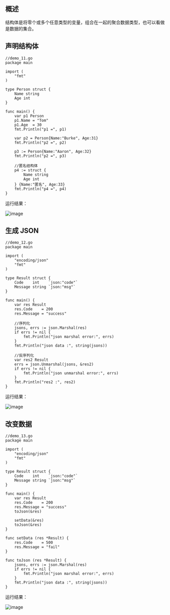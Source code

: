 ## 概述

结构体是将零个或多个任意类型的变量，组合在一起的聚合数据类型，也可以看做是数据的集合。

## 声明结构体

```
//demo_11.go
package main

import (
	"fmt"
)

type Person struct {
	Name string
	Age int
}

func main() {
	var p1 Person
	p1.Name = "Tom"
	p1.Age  = 30
	fmt.Println("p1 =", p1)

	var p2 = Person{Name:"Burke", Age:31}
	fmt.Println("p2 =", p2)

	p3 := Person{Name:"Aaron", Age:32}
	fmt.Println("p2 =", p3)
	
	//匿名结构体
	p4 := struct {
		Name string
		Age int
	} {Name:"匿名", Age:33}
	fmt.Println("p4 =", p4)
}
```
运行结果：

![image](https://picsur.cloud.fairies.ltd/i/fb685792-b128-45ef-9ca9-3f224b23298a.webp)

## 生成 JSON

```
//demo_12.go
package main

import (
	"encoding/json"
	"fmt"
)

type Result struct {
	Code    int    `json:"code"`
	Message string `json:"msg"`
}

func main() {
	var res Result
	res.Code    = 200
	res.Message = "success"

	//序列化
	jsons, errs := json.Marshal(res)
	if errs != nil {
		fmt.Println("json marshal error:", errs)
	}
	fmt.Println("json data :", string(jsons))

	//反序列化
	var res2 Result
	errs = json.Unmarshal(jsons, &res2)
	if errs != nil {
		fmt.Println("json unmarshal error:", errs)
	}
	fmt.Println("res2 :", res2)
}
```
运行结果：

![image](https://picsur.cloud.fairies.ltd/i/e38359f5-2e6c-4943-9f87-86d8dd697756.webp)

## 改变数据

```
//demo_13.go
package main

import (
	"encoding/json"
	"fmt"
)

type Result struct {
	Code    int    `json:"code"`
	Message string `json:"msg"`
}

func main() {
	var res Result
	res.Code    = 200
	res.Message = "success"
	toJson(&res)
	
	setData(&res)
	toJson(&res)
}

func setData (res *Result) {
	res.Code    = 500
	res.Message = "fail"
}

func toJson (res *Result) {
	jsons, errs := json.Marshal(res)
	if errs != nil {
		fmt.Println("json marshal error:", errs)
	}
	fmt.Println("json data :", string(jsons))
}
```

运行结果：

![image](https://picsur.cloud.fairies.ltd/i/d1d90b9a-c984-4309-a358-19e103ed41b0.webp)